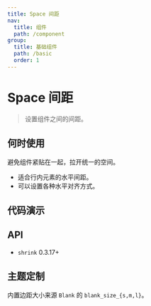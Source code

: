 ```yaml
---
title: Space 间距
nav:
  title: 组件
  path: /component
group:
  title: 基础组件
  path: /basic
  order: 1
---
```


# Space 间距

> 设置组件之间的间距。

## 何时使用

避免组件紧贴在一起，拉开统一的空间。

- 适合行内元素的水平间距。
- 可以设置各种水平对齐方式。

## 代码演示

<code src="./__fixtures__/size.tsx"></code>

<code src="./__fixtures__/direction.tsx"></code>

<code src="./__fixtures__/other.tsx"></code>

## API

- `shrink` <Badge>0.3.17+</Badge>

## 主题定制

内置边距大小来源 `Blank` 的 `blank_size_{s,m,l}`。

